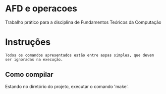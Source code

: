 # AFD e operacoes
 Trabalho prático para a disciplina de Fundamentos Teóricos da Computação

# Instruções
    Todos os comandos apresentados estão entre aspas simples, que devem ser ignoradas na execução.
## Como compilar
 Estando no diretório do projeto, executar o comando 'make'.
